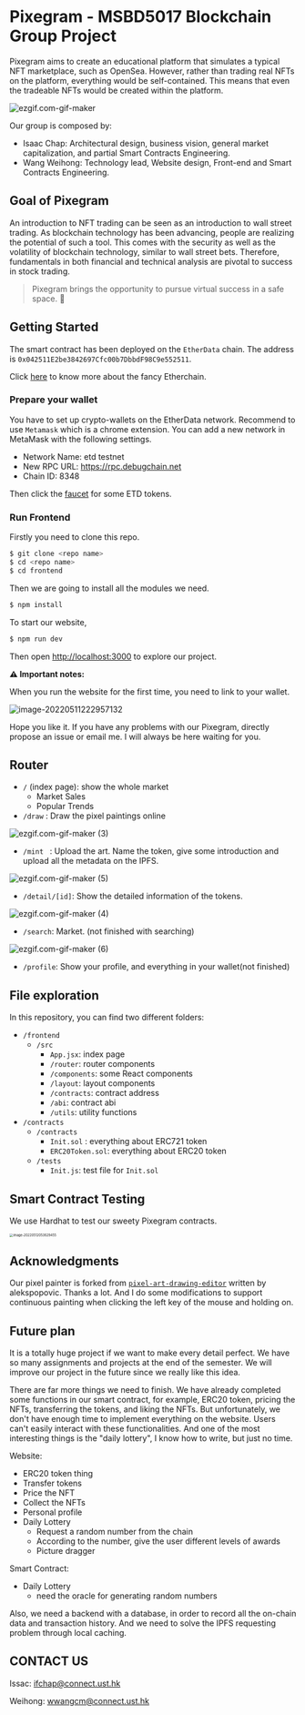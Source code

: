 # Pixegram - MSBD5017 Blockchain Group Project

Pixegram aims to create an educational platform that simulates a typical NFT marketplace, such as OpenSea. However, rather than trading real NFTs on the platform, everything would be self-contained. This means that even the tradeable NFTs would be created within the platform. 

![ezgif.com-gif-maker](https://tva1.sinaimg.cn/large/e6c9d24egy1h24rpfpuqlg20go0auttn.gif)

Our group is composed by:

* Isaac Chap:  Architectural design, business vision, general market capitalization, and partial Smart Contracts Engineering.
* Wang Weihong:  Technology lead, Website design, Front-end and Smart Contracts Engineering.

## Goal of Pixegram

An introduction to NFT trading can be seen as an introduction to wall street trading. As blockchain technology has been advancing, people are realizing the potential of such a tool. This comes with the security as well as the volatility of blockchain technology, similar to wall street bets. Therefore, fundamentals in both financial and technical analysis are pivotal to success in stock trading.

> Pixegram brings the opportunity to pursue virtual success in a safe space. 💐

## Getting Started

The smart contract has been deployed on the `EtherData` chain. The address is `0x042511E2be3842697Cfc00b7DbbdF98C9e552511`.

Click [here](https://github.com/etherdata-blockchain) to know more about the fancy Etherchain. 


### Prepare your wallet

You have to set up crypto-wallets on the EtherData network. Recommend to use `Metamask` which is a chrome extension. You can add a new network in MetaMask with the following settings.

* Network Name: etd testnet
* New RPC URL: https://rpc.debugchain.net
* Chain ID: 8348

Then click the [faucet](https://faucet.debugchain.net/) for some ETD tokens.

### Run Frontend

Firstly you need to clone this repo.

```bash
$ git clone <repo name>
$ cd <repo name>
$ cd frontend
```

Then we are going to install all the modules we need.

```bash
$ npm install
```

To start our website,

```bash
$ npm run dev
```

Then open [http://localhost:3000](http://localhost:3000) to explore our project. 

**⚠️ Important notes:**

When you run the website for the first time, you need to link to your wallet. 

![image-20220511222957132](https://tva1.sinaimg.cn/large/e6c9d24egy1h24u4m455jj207602sa9w.jpg)

Hope you like it. If you have any problems with our Pixegram, directly propose an issue or email me. I will always be here waiting for you.

## Router

* `/` (index page): show the whole market
  * Market Sales
  * Popular Trends
* `/draw` : Draw the pixel paintings online

<img src="https://tva1.sinaimg.cn/large/e6c9d24egy1h24w4oyq0wg20go0autay.gif" alt="ezgif.com-gif-maker (3)" />

* `/mint ` : Upload the art. Name the token, give some introduction and upload all the metadata on the IPFS.

![ezgif.com-gif-maker (5)](https://tva1.sinaimg.cn/large/e6c9d24egy1h2564cpq2lg20go0auq4j.gif)

* `/detail/[id]`: Show the detailed information of the tokens.

![ezgif.com-gif-maker (4)](https://tva1.sinaimg.cn/large/e6c9d24egy1h24w7adkwbg20go0augtf.gif)

* `/search`: Market. (not finished with searching)

![ezgif.com-gif-maker (6)](https://tva1.sinaimg.cn/large/e6c9d24egy1h2565wtqelg20go0aun8p.gif)

* `/profile`: Show your profile, and everything in your wallet(not finished)

## File exploration

In this repository, you can find two different folders:

* `/frontend`
  * `/src`
    * `App.jsx`: index page
    * `/router`: router components
    * `/components`: some React components
    * `/layout`: layout components
    * `/contracts`: contract address
    * `/abi`: contract abi
    * `/utils`: utility functions
* `/contracts`
  * `/contracts`
    * `Init.sol` : everything about ERC721 token
    * `ERC20Token.sol`: everything about ERC20 token
  * `/tests`
    * `Init.js`: test file for `Init.sol`

## Smart Contract Testing

We use Hardhat to test our sweety Pixegram contracts.

<img src="https://tva1.sinaimg.cn/large/e6c9d24egy1h256gf7p3zj20y40u0425.jpg" alt="image-20220512053629455" style="zoom:40%;" />

## Acknowledgments

Our pixel painter is forked from [`pixel-art-drawing-editor`](https://github.com/alekspopovic/pixel-art-drawing-editor) written by alekspopovic. Thanks a lot. And I do some modifications to support continuous painting when clicking the left key of the mouse and holding on.

## Future plan

It is a totally huge project if we want to make every detail perfect. We have so many assignments and projects at the end of the semester. We will improve our project in the future since we really like this idea.

There are far more things we need to finish. We have already completed some functions in our smart contract, for example, ERC20 token, pricing the NFTs, transferring the tokens, and liking the NFTs. But unfortunately, we don't have enough time to implement everything on the website. Users can't easily interact with these functionalities.  And one of the most interesting things is the "daily lottery", I know how to write, but just no time.

Website:

* ERC20 token thing
* Transfer tokens
* Price the NFT
* Collect the NFTs
* Personal profile
* Daily Lottery
  * Request a random number from the chain
  * According to the number, give the user different levels of awards
  * Picture dragger

Smart Contract:

* Daily Lottery
  * need the oracle for generating random numbers

Also, we need a backend with a database, in order to record all the on-chain data and transaction history. And we need to solve the IPFS requesting problem through local caching. 

## CONTACT US

Issac: ifchap@connect.ust.hk 

Weihong: wwangcm@connect.ust.hk
